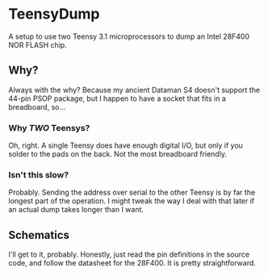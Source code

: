 # TeensyDump

A setup to use two Teensy 3.1 microprocessors to dump an Intel 28F400 NOR FLASH
chip.

## Why?

Always with the why? Because my ancient Dataman S4 doesn't support the 44-pin
PSOP package, but I happen to have a socket that fits in a breadboard, so...

### Why _TWO_ Teensys?

Oh, right. A single Teensy does have enough digital I/O, but only if you solder
to the pads on the back. Not the most breadboard friendly.

### Isn't this slow?

Probably. Sending the address over serial to the other Teensy is by far the
longest part of the operation. I might tweak the way I deal with that later if
an actual dump takes longer than I want.

## Schematics

I'll get to it, probably. Honestly, just read the pin definitions in the source
code, and follow the datasheet for the 28F400. It is pretty straightforward.
